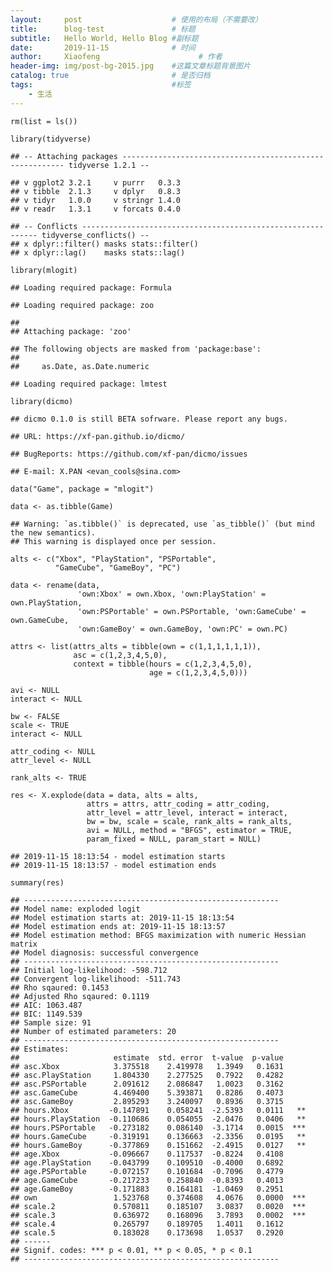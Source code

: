 ```yaml
---
layout:     post                    # 使用的布局（不需要改）
title:      blog-test               # 标题 
subtitle:   Hello World, Hello Blog #副标题
date:       2019-11-15              # 时间
author:     Xiaofeng                      # 作者
header-img: img/post-bg-2015.jpg    #这篇文章标题背景图片
catalog: true                       # 是否归档
tags:                               #标签
    - 生活
---
```


    rm(list = ls())

    library(tidyverse)

    ## -- Attaching packages --------------------------------------------------------- tidyverse 1.2.1 --

    ## v ggplot2 3.2.1     v purrr   0.3.3
    ## v tibble  2.1.3     v dplyr   0.8.3
    ## v tidyr   1.0.0     v stringr 1.4.0
    ## v readr   1.3.1     v forcats 0.4.0

    ## -- Conflicts ------------------------------------------------------------ tidyverse_conflicts() --
    ## x dplyr::filter() masks stats::filter()
    ## x dplyr::lag()    masks stats::lag()

    library(mlogit)

    ## Loading required package: Formula

    ## Loading required package: zoo

    ## 
    ## Attaching package: 'zoo'

    ## The following objects are masked from 'package:base':
    ## 
    ##     as.Date, as.Date.numeric

    ## Loading required package: lmtest

    library(dicmo)

    ## dicmo 0.1.0 is still BETA sofrware. Please report any bugs.

    ## URL: https://xf-pan.github.io/dicmo/

    ## BugReports: https://github.com/xf-pan/dicmo/issues

    ## E-mail: X.PAN <evan_cools@sina.com>

    data("Game", package = "mlogit")

    data <- as.tibble(Game)

    ## Warning: `as.tibble()` is deprecated, use `as_tibble()` (but mind the new semantics).
    ## This warning is displayed once per session.

    alts <- c("Xbox", "PlayStation", "PSPortable",
              "GameCube", "GameBoy", "PC")

    data <- rename(data,
                   'own:Xbox' = own.Xbox, 'own:PlayStation' = own.PlayStation,
                   'own:PSPortable' = own.PSPortable, 'own:GameCube' = own.GameCube,
                   'own:GameBoy' = own.GameBoy, 'own:PC' = own.PC)

    attrs <- list(attrs_alts = tibble(own = c(1,1,1,1,1,1)),
                  asc = c(1,2,3,4,5,0),
                  context = tibble(hours = c(1,2,3,4,5,0),
                                   age = c(1,2,3,4,5,0)))

    avi <- NULL
    interact <- NULL

    bw <- FALSE
    scale <- TRUE
    interact <- NULL

    attr_coding <- NULL
    attr_level <- NULL

    rank_alts <- TRUE

    res <- X.explode(data = data, alts = alts,
                     attrs = attrs, attr_coding = attr_coding,
                     attr_level = attr_level, interact = interact,
                     bw = bw, scale = scale, rank_alts = rank_alts,
                     avi = NULL, method = "BFGS", estimator = TRUE,
                     param_fixed = NULL, param_start = NULL)

    ## 2019-11-15 18:13:54 - model estimation starts
    ## 2019-11-15 18:13:57 - model estimation ends

    summary(res)

    ## --------------------------------------------------------- 
    ## Model name: exploded logit 
    ## Model estimation starts at: 2019-11-15 18:13:54 
    ## Model estimation ends at: 2019-11-15 18:13:57 
    ## Model estimation method: BFGS maximization with numeric Hessian matrix 
    ## Model diagnosis: successful convergence  
    ## --------------------------------------------------------- 
    ## Initial log-likelihood: -598.712 
    ## Convergent log-likelihood: -511.743 
    ## Rho sqaured: 0.1453 
    ## Adjusted Rho sqaured: 0.1119 
    ## AIC: 1063.487 
    ## BIC: 1149.539 
    ## Sample size: 91 
    ## Number of estimated parameters: 20 
    ## --------------------------------------------------------- 
    ## Estimates: 
    ##                     estimate  std. error  t-value  p-value     
    ## asc.Xbox            3.375518    2.419978   1.3949   0.1631     
    ## asc.PlayStation     1.804330    2.277525   0.7922   0.4282     
    ## asc.PSPortable      2.091612    2.086847   1.0023   0.3162     
    ## asc.GameCube        4.469400    5.393871   0.8286   0.4073     
    ## asc.GameBoy         2.895293    3.240097   0.8936   0.3715     
    ## hours.Xbox         -0.147891    0.058241  -2.5393   0.0111   **
    ## hours.PlayStation  -0.110686    0.054055  -2.0476   0.0406   **
    ## hours.PSPortable   -0.273182    0.086140  -3.1714   0.0015  ***
    ## hours.GameCube     -0.319191    0.136663  -2.3356   0.0195   **
    ## hours.GameBoy      -0.377869    0.151662  -2.4915   0.0127   **
    ## age.Xbox           -0.096667    0.117537  -0.8224   0.4108     
    ## age.PlayStation    -0.043799    0.109510  -0.4000   0.6892     
    ## age.PSPortable     -0.072157    0.101684  -0.7096   0.4779     
    ## age.GameCube       -0.217233    0.258840  -0.8393   0.4013     
    ## age.GameBoy        -0.171883    0.164181  -1.0469   0.2951     
    ## own                 1.523768    0.374608   4.0676   0.0000  ***
    ## scale.2             0.570811    0.185107   3.0837   0.0020  ***
    ## scale.3             0.636972    0.168096   3.7893   0.0002  ***
    ## scale.4             0.265797    0.189705   1.4011   0.1612     
    ## scale.5             0.183028    0.173698   1.0537   0.2920     
    ## ------ 
    ## Signif. codes: *** p < 0.01, ** p < 0.05, * p < 0.1 
    ## ---------------------------------------------------------
